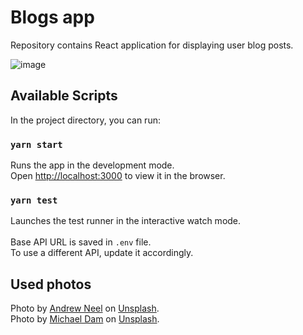 # Blogs app

Repository contains React application for displaying user blog posts.

![image](https://github.com/mwrz/blogs/assets/18627402/30963683-d68a-4a4a-8de6-440d98e2938e)


## Available Scripts

In the project directory, you can run:

### `yarn start`

Runs the app in the development mode.\
Open [http://localhost:3000](http://localhost:3000) to view it in the browser.

### `yarn test`

Launches the test runner in the interactive watch mode.
\
\
Base API URL is saved in `.env` file. \
To use a different API, update it accordingly.

## Used photos
Photo by [Andrew Neel](https://unsplash.com/@andrewtneel?utm_content=creditCopyText&utm_medium=referral&utm_source=unsplash) on [Unsplash](https://unsplash.com/photos/macbook-pro-white-ceramic-mugand-black-smartphone-on-table-cckf4TsHAuw?utm_content=creditCopyText&utm_medium=referral&utm_source=unsplash). \
Photo by [Michael Dam](https://unsplash.com/@michaeldam?utm_content=creditCopyText&utm_medium=referral&utm_source=unsplash) on [Unsplash](https://unsplash.com/photos/closeup-photography-of-woman-smiling-mEZ3PoFGs_k?utm_content=creditCopyText&utm_medium=referral&utm_source=unsplash).
